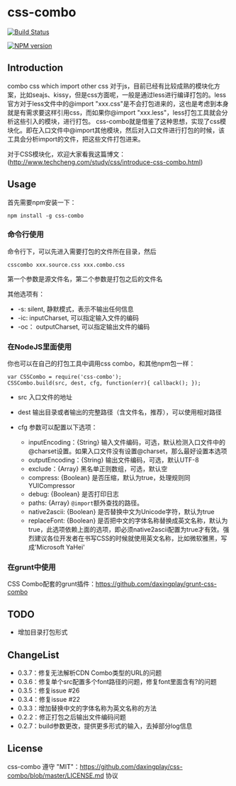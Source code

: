 # css-combo

[![Build Status](https://secure.travis-ci.org/daxingplay/css-combo.png)](http://travis-ci.org/daxingplay/css-combo)

[![NPM version](https://badge.fury.io/js/css-combo.png)](http://badge.fury.io/js/css-combo)

## Introduction
combo css which import other css
对于js，目前已经有比较成熟的模块化方案，比如seajs、kissy，但是css方面呢，一般是通过less进行编译打包的。less官方对于less文件中的@import "xxx.css"是不会打包进来的，这也是考虑到本身就是有需求要这样引用css，而如果你@import "xxx.less"，less打包工具就会分析这些引入的模块，进行打包。
css-combo就是借鉴了这种思想，实现了css模块化。即在入口文件中@import其他模块，然后对入口文件进行打包的时候，该工具会分析import的文件，把这些文件打包进来。

对于CSS模块化，欢迎大家看我这篇博文：(http://www.techcheng.com/study/css/introduce-css-combo.html)

## Usage

首先需要npm安装一下：

    npm install -g css-combo

### 命令行使用 ###

命令行下，可以先进入需要打包的文件所在目录，然后

    csscombo xxx.source.css xxx.combo.css

第一个参数是源文件名，第二个参数是打包之后的文件名

其他选项有：

* -s: silent, 静默模式，表示不输出任何信息
* -ic: inputCharset, 可以指定输入文件的编码
* -oc： outputCharset, 可以指定输出文件的编码

### 在NodeJS里面使用 ###

你也可以在自己的打包工具中调用css combo，和其他npm包一样：

    var CSSCombo = require('css-combo');
    CSSCombo.build(src, dest, cfg, function(err){ callback(); });

* src 入口文件的地址
* dest 输出目录或者输出的完整路径（含文件名，推荐），可以使用相对路径
* cfg 参数可以配置以下选项：

    * inputEncoding：{String} 输入文件编码，可选，默认检测入口文件中的@charset设置。如果入口文件没有设置@charset，那么最好设置本选项
    * outputEncoding：{String} 输出文件编码，可选，默认UTF-8
    * exclude：{Array} 黑名单正则数组，可选，默认空
    * compress: {Boolean} 是否压缩，默认为true，处理规则同YUICompressor
    * debug: {Boolean} 是否打印日志
    * paths: {Array} `@import`额外查找的路径。
    * native2ascii: {Boolean} 是否替换中文为Unicode字符，默认为true
    * replaceFont: {Boolean} 是否把中文的字体名称替换成英文名称，默认为true，此选项依赖上面的选项，即必须native2ascii配置为true才有效。强烈建议各位开发者在书写CSS的时候就使用英文名称，比如微软雅黑，写成'Microsoft YaHei'

### 在grunt中使用 ###

CSS Combo配套的grunt插件：https://github.com/daxingplay/grunt-css-combo

## TODO

* 增加目录打包形式

## ChangeList

* 0.3.7：修复无法解析CDN Combo类型的URL的问题
* 0.3.6：修复单个src配置多个font路径的问题，修复font里面含有?的问题
* 0.3.5：修复issue #26
* 0.3.4：修复issue #22
* 0.3.3：增加替换中文的字体名称为英文名称的方法
* 0.2.2：修正打包之后输出文件编码问题
* 0.2.7：build参数更改，提供更多形式的输入，去掉部分log信息

## License
css-combo 遵守 "MIT"：https://github.com/daxingplay/css-combo/blob/master/LICENSE.md 协议

